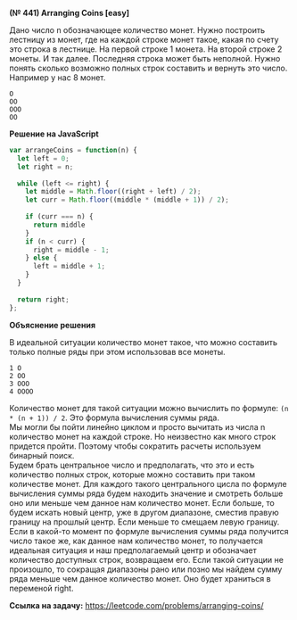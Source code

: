 **(№ 441) Arranging Coins [easy]**

Дано число n обозначающее количество монет. Нужно построить лестницу из монет, где на каждой строке монет такое, какая по счету это строка в лестнице. На первой строке 1 монета. На второй строке 2 монеты. И так далее. Последняя строка может быть неполной. Нужно понять сколько возможно полных строк составить и вернуть это число.
Например у нас 8 монет.
```
O
OO
OOO
OO
```

**Решение на JavaScript**

```javascript
var arrangeCoins = function(n) {
  let left = 0;
  let right = n;
  
  while (left <= right) {
    let middle = Math.floor((right + left) / 2);
    let curr = Math.floor((middle * (middle + 1)) / 2);
    
    if (curr === n) {
      return middle
    }
    if (n < curr) {
      right = middle - 1;
    } else {
      left = middle + 1;
    }
  }
  
  return right;
};
```

**Объяснение решения**

В идеальной ситуации количество монет такое, что можно составить только полные ряды при этом использовав все монеты.
```
1 O
2 OO
3 OOO
4 OOOO
```
Количество монет для такой ситуации можно вычислить по формуле: `(n * (n + 1)) / 2`. Это формула вычисления суммы ряда.  
Мы могли бы пойти линейно циклом и просто вычитать из числа n количество монет на каждой строке. Но неизвестно как много строк придется пройти. Поэтому чтобы сократить расчеты используем бинарный поиск.  
Будем брать центральное число и предполагать, что это и есть количество полных строк, которые можно составить при таком количестве монет. Для каждого такого центрального цисла по формуле вычисления суммы ряда будем находить значение и смотреть больше оно или меньше чем данное нам количество монет. Если больше, то будем искать новый центр, уже в другом диапазоне, сместив правую границу на прошлый центр. Если меньше то смещаем левую границу. Если в какой-то момент по формуле вычисления суммы ряда получится число такое же, как данное нам количество монет, то получается идеальная ситуация и наш предполагаемый центр и обозначает количество доступных строк, возвращаем его. Если такой ситуации не произошло, то сокращая диапазоны рано или позно мы найдем сумму ряда меньше чем данное количество монет. Оно будет храниться в переменой right.

**Ссылка на задачу:** https://leetcode.com/problems/arranging-coins/